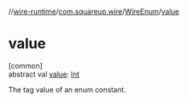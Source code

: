 //[wire-runtime](../../../index.md)/[com.squareup.wire](../index.md)/[WireEnum](index.md)/[value](value.md)

# value

[common]\
abstract val [value](value.md): [Int](https://kotlinlang.org/api/latest/jvm/stdlib/kotlin/-int/index.html)

The tag value of an enum constant.
